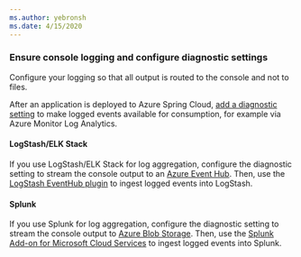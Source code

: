 ```yaml
---
ms.author: yebronsh
ms.date: 4/15/2020
---
```


### Ensure console logging and configure diagnostic settings

Configure your logging so that all output is routed to the console and not to files.

After an application is deployed to Azure Spring Cloud, [add a diagnostic setting](/azure/spring-cloud/diagnostic-services) to make logged events available for consumption, for example via Azure Monitor Log Analytics.

#### LogStash/ELK Stack

If you use LogStash/ELK Stack for log aggregation, configure the diagnostic setting to stream the console output to an [Azure Event Hub](/azure/event-hubs/). Then, use the [LogStash EventHub plugin](https://github.com/logstash-plugins/logstash-input-azure_event_hubs) to ingest logged events into LogStash.

#### Splunk

If you use Splunk for log aggregation, configure the diagnostic setting to stream the console output to [Azure Blob Storage](/azure/storage/blobs/). Then, use the [Splunk Add-on for Microsoft Cloud Services](https://splunkbase.splunk.com/app/3757/) to ingest logged events into Splunk.

